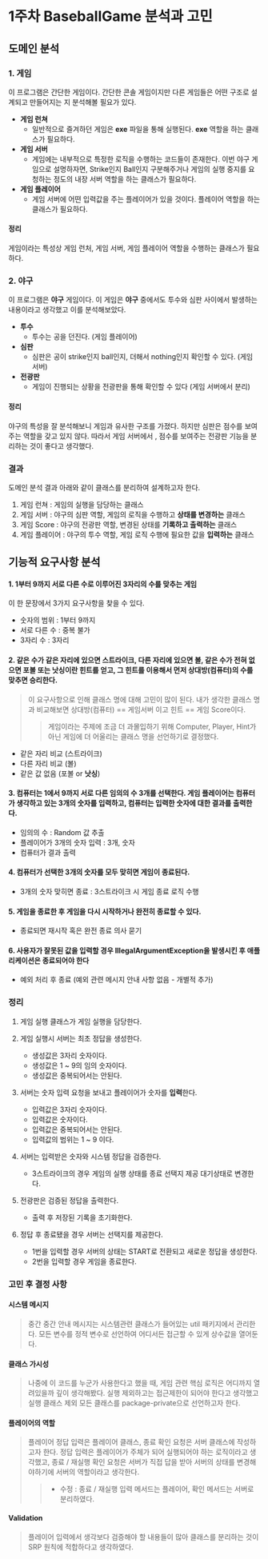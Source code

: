# 1주차 BaseballGame 분석과 고민
## 도메인 분석
### 1. 게임
이 프로그램은 간단한 게임이다. 간단한 콘솔 게임이지만 다른 게임들은 어떤 구조로 설계되고 만들어지는 지 분석해볼 필요가 있다.

- **게임 런쳐**
  - 일반적으로 즐겨하던 게임은 **exe** 파일을 통해 실행된다. **exe** 역할을 하는 클래스가 필요하다.
- **게임 서버**
  - 게임에는 내부적으로 특정한 로직을 수행하는 코드들이 존재한다. 이번 야구 게임으로 설명하자면, Strike인지 Ball인지 구분해주거나 게임의 실행 중지를 요청하는 정도의 내장 서버 역할을 하는 클래스가 필요하다.
- **게임 플레이어**
  - 게임 서버에 어떤 입력값을 주는 플레이어가 있을 것이다. 플레이어 역할을 하는 클래스가 필요하다.

#### 정리
게임이라는 특성상 게임 런처, 게임 서버, 게임 플레이어 역할을 수행하는 클래스가 필요하다.


### 2. 야구
이 프로그램은 **야구** 게임이다. 이 게임은 **야구** 중에서도 투수와 심판 사이에서 발생하는 내용이라고 생각했고 이를 분석해보았다.

- **투수**
  - 투수는 공을 던진다. (게임 플레이어)
- **심판**
  - 심판은 공이 strike인지 ball인지, 더해서 nothing인지 확인할 수 있다. (게임 서버)
- **전광판**
  - 게임이 진행되는 상황을 전광판을 통해 확인할 수 있다 (게임 서버에서 분리)

#### 정리
야구의 특성을 잘 분석해보니 게임과 유사한 구조를 가졌다. 하지만 심판은 점수를 보여주는 역할을 갖고 있지 않다.
따라서 게임 서버에서 , 점수를 보여주는 전광판 기능을 분리하는 것이 좋다고 생각했다.

### 결과
도메인 분석 결과 아래와 같이 클래스를 분리하여 설계하고자 한다.
1. 게임 런쳐 : 게임의 실행을 담당하는 클래스
2. 게임 서버 : 야구의 심판 역할, 게임의 로직을 수행하고 **상태를 변경하는** 클래스
3. 게임 Score : 야구의 전광판 역할, 변경된 상태를 **기록하고 출력하는** 클래스
4. 게임 플레이어 : 야구의 투수 역할, 게임 로직 수행에 필요한 값을 **입력하는** 클래스


## 기능적 요구사항 분석
#### 1. 1부터 9까지 서로 다른 수로 이루어진 3자리의 수를 맞추는 게임

이 한 문장에서 3가지 요구사항을 찾을 수 있다.
- 숫자의 범위 : 1부터 9까지
- 서로 다른 수 : 중복 불가
- 3자리 수 : 3자리

#### 2. 같은 수가 같은 자리에 있으면 스트라이크, 다른 자리에 있으면 볼, 같은 수가 전혀 없으면 포볼 또는 낫싱이란 힌트를 얻고, 그 힌트를 이용해서 먼저 상대방(컴퓨터)의 수를 맞추면 승리한다.

> 이 요구사항으로 인해 클래스 명에 대해 고민이 많이 된다. 내가 생각한 클래스 명과 비교해보면
> 상대방(컴퓨터) == 게임서버 이고 힌트 == 게임 Score이다.
> > 게임이라는 주제에 조금 더 과몰입하기 위해 Computer, Player, Hint가 아닌 게임에 더 어울리는 클래스 명을 선언하기로 결정했다.

- 같은 자리 비교 (스트라이크)
- 다른 자리 비교 (볼)
- 같은 값 없음 (포볼 or **낫싱**)

#### 3. 컴퓨터는 1에서 9까지 서로 다른 임의의 수 3개를 선택한다. 게임 플레이어는 컴퓨터가 생각하고 있는 3개의 숫자를 입력하고, 컴퓨터는 입력한 숫자에 대한 결과를 출력한다.

- 임의의 수 : Random 값 추출
- 플레이어가 3개의 숫자 입력 : 3개, 숫자
- 컴퓨터가 결과 출력

#### 4. 컴퓨터가 선택한 3개의 숫자를 모두 맞히면 게임이 종료된다.

- 3개의 숫자 맞히면 종료 : 3스트라이크 시 게임 종료 로직 수행

#### 5. 게임을 종료한 후 게임을 다시 시작하거나 완전히 종료할 수 있다.

- 종료되면 재시작 혹은 완전 종료 의사 묻기 

#### 6. 사용자가 잘못된 값을 입력할 경우 IllegalArgumentException을 발생시킨 후 애플리케이션은 종료되어야 한다

- 예외 처리 후 종료 (예외 관련 메시지 안내 사항 없음 - 개별적 추가)

### 정리

1. 게임 실행 클래스가 게임 실행을 담당한다.     


2. 게임 실행시 서버는 최초 정답을 생성한다.
   - 생성값은 3자리 숫자이다.
   - 생성값은 1 ~ 9의 임의 숫자이다.
   - 생성값은 중복되어서는 안된다.
   

3. 서버는 숫자 입력 요청을 보내고 플레이어가 숫자를 **입력**한다.
   - 입력값은 3자리 숫자이다.
   - 입력값은 숫자이다.
   - 입력값은 중복되어서는 안된다.
   - 입력값의 범위는 1 ~ 9 이다.


4. 서버는 입력받은 숫자와 시스템 정답을 검증한다.
   - 3스트라이크의 경우 게임의 실행 상태를 종료 선택지 제공 대기상태로 변경한다.


5. 전광판은 검증된 정답을 출력한다.
   - 출력 후 저장된 기록을 초기화한다.


6. 정답 후 종료됐을 경우 서버는 선택지를 제공한다.
   - 1번을 입력할 경우 서버의 상태는 START로 전환되고 새로운 정답을 생성한다.
   - 2번을 입력할 경우 게임을 종료한다.

### 고민 후 결정 사항

#### 시스템 메시지
> 중간 중간 안내 메시지는 시스템관련 클래스가 들어있는 util 패키지에서 관리한다. 모든 변수를 정적 변수로 선언하여 어디서든 접근할 수 있게 상수값을 열어둔다.

#### 클래스 가시성
> 나중에 이 코드를 누군가 사용한다고 했을 때, 게임 관련 핵심 로직은 어디까지 열려있을까 깊이 생각해봤다.
> 실행 제외하고는 접근제한이 되어야 한다고 생각했고 실행 클래스 제외 모든 클래스를 package-private으로 선언하고자 한다.

#### 플레이어의 역할
> 플레이어 정답 입력은 플레이어 클래스, 종료 확인 요청은 서버 클래스에 작성하고자 한다. 
> 정답 입력은 플레이어가 주체가 되어 실행되어야 하는 로직이라고 생각했고,
> 종료 / 재실행 확인 요청은 서버가 직접 답을 받아 서버의 상태를 변경해야하기에 서버의 역할이라고 생각한다.
> > * 수정 : 종료 / 재실행 입력 메서드는 플레이어, 확인 메서드는 서버로 분리하였다. 

#### Validation
> 플레이어 입력에서 생각보다 검증해야 할 내용들이 많아 클래스를 분리하는 것이 SRP 원칙에 적합하다고 생각하였다.
